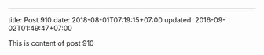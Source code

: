 ---
title: Post 910
date: 2018-08-01T07:19:15+07:00
updated: 2016-09-02T01:49:47+07:00

This is content of post 910